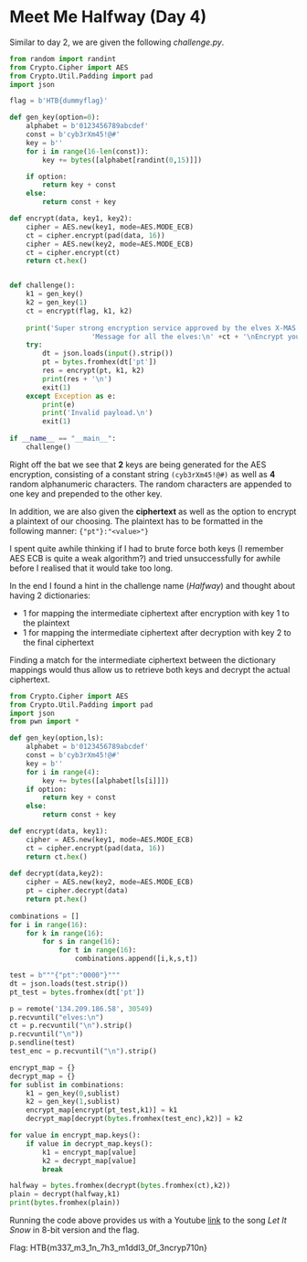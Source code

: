 # Meet Me Halfway (Day 4)

Similar to day 2, we are given the following *challenge.py*.

```python
from random import randint
from Crypto.Cipher import AES
from Crypto.Util.Padding import pad
import json

flag = b'HTB{dummyflag}'

def gen_key(option=0):
    alphabet = b'0123456789abcdef'
    const = b'cyb3rXm45!@#'
    key = b''
    for i in range(16-len(const)):
        key += bytes([alphabet[randint(0,15)]])

    if option:
        return key + const
    else:
        return const + key

def encrypt(data, key1, key2):
    cipher = AES.new(key1, mode=AES.MODE_ECB)
    ct = cipher.encrypt(pad(data, 16))
    cipher = AES.new(key2, mode=AES.MODE_ECB)
    ct = cipher.encrypt(ct)
    return ct.hex()


def challenge():
    k1 = gen_key()
    k2 = gen_key(1)
    ct = encrypt(flag, k1, k2)
    
    print('Super strong encryption service approved by the elves X-MAS spirit.\n'+\
                    'Message for all the elves:\n' +ct + '\nEncrypt your text:\n> ')
    try:        
        dt = json.loads(input().strip())
        pt = bytes.fromhex(dt['pt'])
        res = encrypt(pt, k1, k2)
        print(res + '\n')
        exit(1)
    except Exception as e:
        print(e)
        print('Invalid payload.\n')
        exit(1)
    
if __name__ == "__main__":
    challenge()
```
Right off the bat we see that **2** keys are being generated for the AES encryption, consisting of a constant string ```(cyb3rXm45!@#)``` as well as **4** random alphanumeric characters. The random characters are appended to one key and prepended to the other key.

In addition, we are also given the **ciphertext** as well as the option to encrypt a plaintext of our choosing. The plaintext has to be formatted in the following manner: ```{"pt"}:"<value>"}```

I spent quite awhile thinking if I had to brute force both keys (I remember AES ECB is quite a weak algorithm?) and tried unsuccessfully for awhile before I realised that it would take too long.

In the end I found a hint in the challenge name (*Halfway*) and thought about having 2 dictionaries:
* 1 for mapping the intermediate ciphertext after encryption with key 1 to the plaintext
* 1 for mapping the intermediate ciphertext after decryption with key 2 to the final ciphertext

Finding a match for the intermediate ciphertext between the dictionary mappings would thus allow us to retrieve both keys and decrypt the actual ciphertext.

```python
from Crypto.Cipher import AES
from Crypto.Util.Padding import pad
import json
from pwn import *

def gen_key(option,ls):
    alphabet = b'0123456789abcdef'
    const = b'cyb3rXm45!@#'
    key = b''
    for i in range(4):
        key += bytes([alphabet[ls[i]]])
    if option:
        return key + const
    else:
        return const + key

def encrypt(data, key1):
    cipher = AES.new(key1, mode=AES.MODE_ECB)
    ct = cipher.encrypt(pad(data, 16))
    return ct.hex()
    
def decrypt(data,key2):
    cipher = AES.new(key2, mode=AES.MODE_ECB)
    pt = cipher.decrypt(data)
    return pt.hex()
    
combinations = []
for i in range(16):
    for k in range(16):
        for s in range(16):
            for t in range(16):
                combinations.append([i,k,s,t])

test = b"""{"pt":"0000"}"""
dt = json.loads(test.strip())
pt_test = bytes.fromhex(dt['pt'])

p = remote('134.209.186.58', 30549)
p.recvuntil("elves:\n")
ct = p.recvuntil("\n").strip()
p.recvuntil("\n"))
p.sendline(test)
test_enc = p.recvuntil("\n").strip()

encrypt_map = {}
decrypt_map = {}
for sublist in combinations:
    k1 = gen_key(0,sublist)
    k2 = gen_key(1,sublist)
    encrypt_map[encrypt(pt_test,k1)] = k1
    decrypt_map[decrypt(bytes.fromhex(test_enc),k2)] = k2

for value in encrypt_map.keys():
    if value in decrypt_map.keys():
        k1 = encrypt_map[value]
        k2 = decrypt_map[value]
        break

halfway = bytes.fromhex(decrypt(bytes.fromhex(ct),k2))
plain = decrypt(halfway,k1)
print(bytes.fromhex(plain))
```

Running the code above provides us with a Youtube [link](https://www.youtube.com/watch?v=DZMv9XO4Nlk) to the song *Let It Snow* in 8-bit version and the flag.

Flag: HTB{m337_m3_1n_7h3_m1ddl3_0f_3ncryp710n}